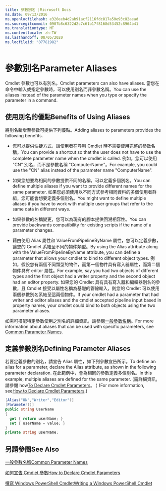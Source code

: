 ```yaml
---
title: 參數別名 |Microsoft Docs
ms.date: 09/13/2016
ms.openlocfilehash: e320eeb4d2ab91acf2116fdc817a50e93c82aead
ms.sourcegitcommit: 0907b8c6322d2c7c61b17f8168d53452c8964b41
ms.translationtype: MT
ms.contentlocale: zh-TW
ms.lasthandoff: 08/05/2020
ms.locfileid: "87781982"
---
```

# <a name="parameter-aliases"></a><span data-ttu-id="d8b21-102">參數別名</span><span class="sxs-lookup"><span data-stu-id="d8b21-102">Parameter Aliases</span></span>

<span data-ttu-id="d8b21-103">Cmdlet 參數也可以有別名。</span><span class="sxs-lookup"><span data-stu-id="d8b21-103">Cmdlet parameters can also have aliases.</span></span> <span data-ttu-id="d8b21-104">當您在命令中輸入或指定參數時，可以使用別名而非參數名稱。</span><span class="sxs-lookup"><span data-stu-id="d8b21-104">You can use the aliases instead of the parameter names when you type or specify the parameter in a command.</span></span>

## <a name="benefits-of-using-aliases"></a><span data-ttu-id="d8b21-105">使用別名的優點</span><span class="sxs-lookup"><span data-stu-id="d8b21-105">Benefits of Using Aliases</span></span>

<span data-ttu-id="d8b21-106">將別名新增至參數可提供下列優點。</span><span class="sxs-lookup"><span data-stu-id="d8b21-106">Adding aliases to parameters provides the following benefits.</span></span>

- <span data-ttu-id="d8b21-107">您可以提供快捷方式，讓使用者在呼叫 Cmdlet 時不需要使用完整的參數名稱。</span><span class="sxs-lookup"><span data-stu-id="d8b21-107">You can provide a shortcut so that the user does not have to use the complete parameter name when the cmdlet is called.</span></span> <span data-ttu-id="d8b21-108">例如，您可以使用 "CN" 別名，而不是參數名稱 "ComputerName"。</span><span class="sxs-lookup"><span data-stu-id="d8b21-108">For example, you could use the "CN" alias instead of the parameter name "ComputerName".</span></span>

- <span data-ttu-id="d8b21-109">如果您想要為相同的參數提供不同的名稱，可以定義多個別名。</span><span class="sxs-lookup"><span data-stu-id="d8b21-109">You can define multiple aliases if you want to provide different names for the same parameter.</span></span> <span data-ttu-id="d8b21-110">如果您必須使用以不同方式參考相同資料的多個使用者群組，您可能會想要定義多個別名。</span><span class="sxs-lookup"><span data-stu-id="d8b21-110">You might want to define multiple aliases if you have to work with multiple user groups that refer to the same data in different ways.</span></span>

- <span data-ttu-id="d8b21-111">如果參數的名稱變更，您可以為現有的腳本提供回溯相容性。</span><span class="sxs-lookup"><span data-stu-id="d8b21-111">You can provide backwards compatibility for existing scripts if the name of a parameter changes.</span></span>

- <span data-ttu-id="d8b21-112">藉由使用 Alias 屬性和 ValueFromPipelineByName 屬性，您可以定義參數，讓您的 Cmdlet 系結至不同的物件類型。</span><span class="sxs-lookup"><span data-stu-id="d8b21-112">By using the Alias attribute along with the ValueFromPipelineByName attribute, you can define a parameter that allows your cmdlet to bind to different object types.</span></span> <span data-ttu-id="d8b21-113">例如，假設您有兩個不同類型的物件，而第一個物件具有寫入器屬性，而第二個物件具有 editor 屬性。</span><span class="sxs-lookup"><span data-stu-id="d8b21-113">For example, say you had two objects of different types and the first object had a writer property and the second object had an editor property.</span></span> <span data-ttu-id="d8b21-114">如果您的 Cmdlet 具有具有寫入器和編輯器別名的參數，且 Cmdlet 接受以屬性名稱為基礎的管線輸入，則您的 Cmdlet 可以使用兩個參數別名系結至這兩個物件。</span><span class="sxs-lookup"><span data-stu-id="d8b21-114">If your cmdlet had a parameter that had writer and editor aliases and the cmdlet accepted pipeline input based in property names, your cmdlet could bind to both objects using the two parameter aliases.</span></span>

<span data-ttu-id="d8b21-115">如需可搭配特定參數使用之別名的詳細資訊，請參閱[一般參數名稱](./common-parameter-names.md)。</span><span class="sxs-lookup"><span data-stu-id="d8b21-115">For more information about aliases that can be used with specific parameters, see [Common Parameter Names](./common-parameter-names.md).</span></span>

## <a name="defining-parameter-aliases"></a><span data-ttu-id="d8b21-116">定義參數別名</span><span class="sxs-lookup"><span data-stu-id="d8b21-116">Defining Parameter Aliases</span></span>

<span data-ttu-id="d8b21-117">若要定義參數的別名，請宣告 Alias 屬性，如下列參數宣告所示。</span><span class="sxs-lookup"><span data-stu-id="d8b21-117">To define an alias for a parameter, declare the Alias attribute, as shown in the following parameter declaration.</span></span> <span data-ttu-id="d8b21-118">在此範例中，會為相同的參數定義多個別名。</span><span class="sxs-lookup"><span data-stu-id="d8b21-118">In this example, multiple aliases are defined for the same parameter.</span></span> <span data-ttu-id="d8b21-119"> (需詳細資訊，請參閱 how[To Declare Cmdlet Parameters](./how-to-declare-cmdlet-parameters.md)。 ) </span><span class="sxs-lookup"><span data-stu-id="d8b21-119">(For more information, see[How to Declare Cmdlet Parameters](./how-to-declare-cmdlet-parameters.md).)</span></span>

```csharp
[Alias("UN","Writer","Editor")]
[Parameter()]
public string UserName
{
  get { return userName; }
  set { userName = value; }
}
private string userName;
```

## <a name="see-also"></a><span data-ttu-id="d8b21-120">另請參閱</span><span class="sxs-lookup"><span data-stu-id="d8b21-120">See Also</span></span>

[<span data-ttu-id="d8b21-121">一般參數名稱</span><span class="sxs-lookup"><span data-stu-id="d8b21-121">Common Parameter Names</span></span>](./common-parameter-names.md)

[<span data-ttu-id="d8b21-122">如何宣告 Cmdlet 參數</span><span class="sxs-lookup"><span data-stu-id="d8b21-122">How to Declare Cmdlet Parameters</span></span>](./how-to-declare-cmdlet-parameters.md)

[<span data-ttu-id="d8b21-123">撰寫 Windows PowerShell Cmdlet</span><span class="sxs-lookup"><span data-stu-id="d8b21-123">Writing a Windows PowerShell Cmdlet</span></span>](./writing-a-windows-powershell-cmdlet.md)
